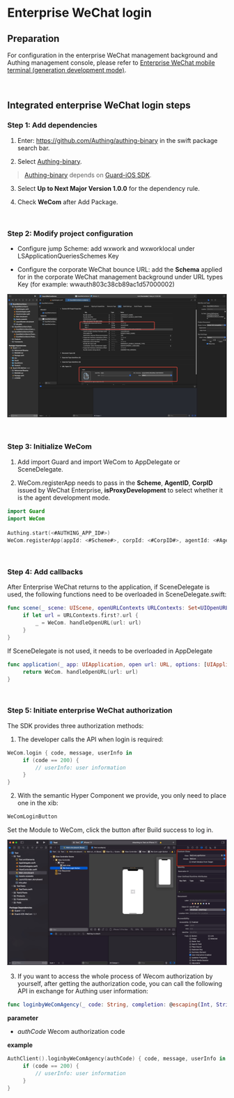 # Enterprise WeChat login

<LastUpdated/>

## Preparation

For configuration in the enterprise WeChat management background and Authing management console, please refer to [Enterprise WeChat mobile terminal (generation development mode)](https://docs.authing.cn/v2/guides/connections/enterprise/wecom-agency-mobile/).

<br>

## Integrated enterprise WeChat login steps

### Step 1: Add dependencies

1. Enter: https://github.com/Authing/authing-binary in the swift package search bar.

2. Select [Authing-binary](https://github.com/Authing/authing-binary).
> [Authing-binary](https://github.com/Authing/authing-binary) depends on [Guard-iOS SDK](https://github.com/Authing/guard-ios).

3. Select **Up to Next Major Version 1.0.0** for the dependency rule.

4. Check **WeCom** after Add Package.

<br>

### Step 2: Modify project configuration

- Configure jump Scheme: add wxwork and wxworklocal under LSApplicationQueriesSchemes Key

- Configure the corporate WeChat bounce URL: add the **Schema** applied for in the corporate WeChat management background under URL types Key (for example: wwauth803c38cb89ac1d57000002)

![](./images/wecom/5.png)

<br>

### Step 3: Initialize WeCom

1. Add import Guard and import WeCom to AppDelegate or SceneDelegate.

2. WeCom.registerApp needs to pass in the **Scheme**, **AgentID**, **CorpID** issued by WeChat Enterprise, **isProxyDevelopment** to select whether it is the agent development mode.

```swift
import Guard
import WeCom

Authing.start(<#AUTHING_APP_ID#>)
WeCom.registerApp(appId: <#Scheme#>, corpId: <#CorpID#>, agentId: <#AgentID#>, isProxyDevelopment: <#Bool#>)
  ```
 
<br>

### Step 4: Add callbacks

After Enterprise WeChat returns to the application, if SceneDelegate is used, the following functions need to be overloaded in SceneDelegate.swift:

```swift
func scene(_ scene: UIScene, openURLContexts URLContexts: Set<UIOpenURLContext>) {
     if let url = URLContexts.first?.url {
         _ = WeCom. handleOpenURL(url: url)
     }
}
  ```

If SceneDelegate is not used, it needs to be overloaded in AppDelegate

```swift
func application(_ app: UIApplication, open url: URL, options: [UIApplication. OpenURLOptionsKey : Any] = [:]) -> Bool {
     return WeCom. handleOpenURL(url: url)
}
  ```

<br>


### Step 5: Initiate enterprise WeChat authorization

The SDK provides three authorization methods:

1. The developer calls the API when login is required:

```swift
WeCom.login { code, message, userInfo in
     if (code == 200) {
         // userInfo: user information
     }
}
```

2. With the semantic Hyper Component we provide, you only need to place one in the xib:

```swift
WeComLoginButton
```

Set the Module to WeCom, click the button after Build success to log in.

![](./images/wecom/9.png)

3. If you want to access the whole process of Wecom authorization by yourself, after getting the authorization code, you can call the following API in exchange for Authing user information:

```swift
func loginbyWeComAgency(_ code: String, completion: @escaping(Int, String?, UserInfo?) -> Void)
```

**parameter**

* *authCode* Wecom authorization code

**example**

```swift
AuthClient().loginbyWeComAgency(authCode) { code, message, userInfo in
     if (code == 200) {
         // userInfo: user information
     }
}
```